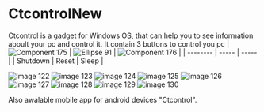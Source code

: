 # CtcontrolNew
Ctcontrol is a gadget for Windows OS, that can help you to see information aboult your pc and control it.
It contain 3 buttons to control you pc
| ![Component 175](https://user-images.githubusercontent.com/61418223/159235026-b9d2e77e-2381-434e-a017-314ebda3f75c.png) | ![Ellipse 91](https://user-images.githubusercontent.com/61418223/159234949-df3eff9d-22b3-4106-8a0f-fe56a63d5652.png) | ![Component 176](https://user-images.githubusercontent.com/61418223/159235003-a095157f-ccdf-42b8-a756-b854b8430307.png) |
| -------- | ----- | ----- |
| Shutdown | Reset | Sleep |  

![image 122](https://user-images.githubusercontent.com/61418223/157874182-0cf99e14-9de2-47ab-a4f7-de981cc1f2a6.png)
![image 123](https://user-images.githubusercontent.com/61418223/157874193-2a5491d1-624b-4fed-af71-47b68cf45848.png)
![image 124](https://user-images.githubusercontent.com/61418223/157874199-9e3af925-ac8b-40fd-bdfc-ab98d9b9d5a9.png)
![image 125](https://user-images.githubusercontent.com/61418223/157874205-d69d19e6-36f5-4589-8120-6d812ca4d18f.png)
![image 126](https://user-images.githubusercontent.com/61418223/157874212-4dc2c6d7-84bb-4d0a-b0a9-5822d287cc5c.png)
![image 127](https://user-images.githubusercontent.com/61418223/157874219-c59bfa82-f960-4367-9b9d-0e313151e297.png)
![image 128](https://user-images.githubusercontent.com/61418223/157874223-720b9bf1-7561-4a9e-8253-fcb995b14cef.png)
![image 129](https://user-images.githubusercontent.com/61418223/157874227-0f9eeb24-61ac-4c12-89fc-2a3bb939bc4b.png)
![image 130](https://user-images.githubusercontent.com/61418223/157874229-97ea8e65-5b72-4f1b-a3ab-f283a2369778.png)

Also awalable mobile app for android devices "Ctcontrol".
